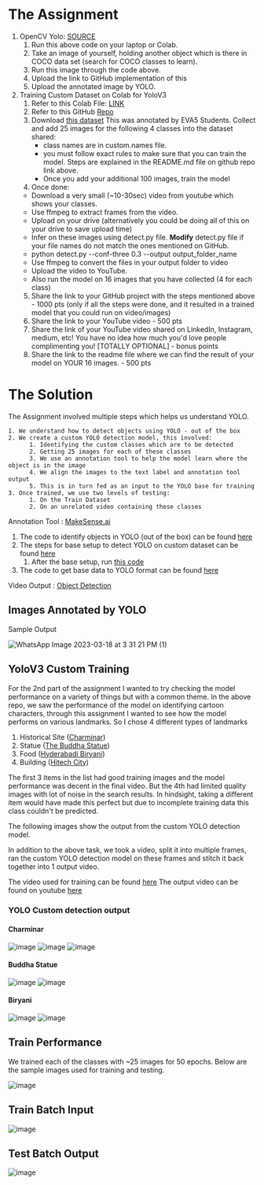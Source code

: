 # The Assignment



1.  OpenCV Yolo:  [SOURCE](https://pysource.com/2019/06/27/yolo-object-detection-using-opencv-with-python/)
      1. Run this above code on your laptop or Colab. 
      2. Take an image of yourself, holding another object which is there in COCO data set (search for COCO classes to learn). 
      3. Run this image through the code above. 
      4. Upload the link to GitHub implementation of this
      5. Upload the annotated image by YOLO. 
2.  Training Custom Dataset on Colab for YoloV3
    1.  Refer to this Colab File:  [LINK](https://colab.research.google.com/drive/1LbKkQf4hbIuiUHunLlvY-cc0d_sNcAgS)
    2.  Refer to this GitHub  [Repo](https://github.com/theschoolofai/YoloV3)
    3.  Download [this dataset](https://drive.google.com/file/d/1sVSAJgmOhZk6UG7EzmlRjXfkzPxmpmLy/view?usp=sharing) This was annotated by EVA5 Students. Collect and add 25 images for the following 4 classes into the dataset shared:
        *  class names are in custom.names file. 
        *  you must follow exact rules to make sure that you can train the model. Steps are explained in the README.md file on github repo link above.
        *  Once you add your additional 100 images, train the model
    4. Once done:
      *  Download a very small (~10-30sec) video from youtube which shows your classes. 
      *  Use ffmpeg to extract frames from the video. 
      *  Upload on your drive (alternatively you could be doing all of this on your drive to save upload time)
      *  Infer on these images using detect.py file. **Modify** detect.py file if your file names do not match the ones mentioned on GitHub. 
      *  python detect.py --conf-three 0.3 --output output_folder_name
      *  Use  ffmpeg  to convert the files in your output folder to video
      *  Upload the video to YouTube. 
      *  Also run the model on 16 images that you have collected (4 for each class)
    5.  Share the link to your GitHub project with the steps mentioned above - 1000 pts (only if all the steps were done, and it resulted in a trained model that you could run on video/images)
    6.  Share the link to your YouTube video - 500 pts
    7.  Share the link of your YouTube video shared on LinkedIn, Instagram, medium, etc! You have no idea how much you'd love people complimenting you! [TOTALLY OPTIONAL] - bonus points
    8.  Share the link to the readme file where we can find the result of your model on YOUR 16 images. - 500 pts

# The Solution

The Assignment involved multiple steps which helps us understand YOLO.

    1. We understand how to detect objects using YOLO - out of the box
    2. We create a custom YOLO detection model, this involved:
          1. Identifying the custom classes which are to be detected
          2. Getting 25 images for each of these classes
          3. We use an annotation tool to help the model learn where the object is in the image
          4. We align the images to the text label and annotation tool output
          5. This is in turn fed as an input to the YOLO base for training
    3. Once trained, we use two levels of testing:
          1. On the Train Dataset
          2. On an unrelated video containing these classes 

Annotation Tool : [MakeSense.ai](https://www.makesense.ai/)

1. The code to identify objects in YOLO (out of the box) can be found [here](https://github.com/shariqfarhan/Explore/blob/master/Assignment_12/YOLO_Predictions.py)
2. The steps for base setup to detect YOLO on custom dataset can be found [here](https://github.com/theschoolofai/YoloV3)
      1. After the base setup, run [this code](https://github.com/shariqfarhan/Explore/blob/master/Assignment_12/YOLO_Custom_Detection.py)
3. The code to get base data to YOLO format can be found [here](https://github.com/shariqfarhan/Explore/blob/master/Assignment_12/utils/base_data_prep.py)


Video Output : [Object Detection](https://youtu.be/oz7feovtlcg)


## Images Annotated by YOLO

Sample Output

![WhatsApp Image 2023-03-18 at 3 31 21 PM (1)](https://user-images.githubusercontent.com/57046534/229267544-c1c53599-78dd-4b85-b3d5-b17f22dbdf95.jpeg)


## YoloV3 Custom Training

For the 2nd part of the assignment I wanted to try checking the model performance on a variety of things but with a common theme. In the above repo, we saw the performance of the model on identifying cartoon characters, through this assignment I wanted to see how the model performs on various landmarks. So I chose 4 different types of landmarks

1. Historical Site ([Charminar](https://en.wikipedia.org/wiki/Charminar))
2. Statue ([The Buddha Statue](https://en.wikipedia.org/wiki/Buddha_Statue_of_Hyderabad))
3. Food ([Hyderabadi Biryani](https://en.wikipedia.org/wiki/Hyderabadi_biryani))
4. Building ([Hitech City](https://en.wikipedia.org/wiki/HITEC_City#:~:text=The%20Hyderabad%20Information%20Technology%20and,in%20Hyderabad%2C%20Telangana%2C%20India.))

The first 3 items in the list had good training images and the model performance was decent in the final video.
But the 4th had limited quality images with lot of noise in the search results. In hindsight, taking a different item would have made this perfect but due to incomplete training data this class couldn't be predicted.

The following images show the output from the custom YOLO detection model.

In addition to the above task, we took a video, split it into multiple frames, ran the custom YOLO detection model on these frames and stitch it back together into 1 output video.

The video used for training can be found [here](https://github.com/shariqfarhan/Explore/tree/master/Assignment_12/static)
The output video can be found on youtube [here](https://youtu.be/oz7feovtlcg)


### YOLO Custom detection output


#### **Charminar**

![image](https://user-images.githubusercontent.com/57046534/229268195-1f9dbc4b-1f60-45ae-9dbe-37ea166c3f6a.png)
![image](https://user-images.githubusercontent.com/57046534/229268209-000b5366-ce2e-44b7-b708-c926360537cb.png)
![image](https://user-images.githubusercontent.com/57046534/229268238-2ea9a563-d737-4d6d-86ed-5143cfa28832.png)


#### Buddha Statue

![image](https://user-images.githubusercontent.com/57046534/229268096-51210c08-40b3-4919-ae34-149cebf06ccb.png)
![image](https://user-images.githubusercontent.com/57046534/229268242-36e2f34e-9b5e-42f6-956f-2758fbf2a098.png)



#### Biryani

![image](https://user-images.githubusercontent.com/57046534/229268165-e4454521-cb32-42b3-8da2-9744eb7e61b1.png)
![image](https://user-images.githubusercontent.com/57046534/229268112-c1bc6e11-86ec-4dc8-a333-a7b556dc59ff.png)




## Train Performance
We trained each of the classes with ~25 images for 50 epochs. Below are the sample images used for training and testing.

![image](https://user-images.githubusercontent.com/57046534/229205395-56276c0a-16d2-42d0-b44e-8ab9e95c21e1.png)

## Train Batch Input
![image](https://user-images.githubusercontent.com/57046534/229205667-0b8d0c61-c2fd-4469-92db-6d71492970fe.png)


## Test Batch Output

![image](https://user-images.githubusercontent.com/57046534/229205573-be63054e-e3ce-46cd-9e48-05345ec44fc0.png)
